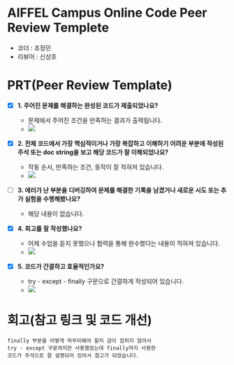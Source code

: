 # AIFFEL Campus Online Code Peer Review Templete
- 코더 : 조정민
- 리뷰어 : 신상호


# PRT(Peer Review Template)
- [x]  **1. 주어진 문제를 해결하는 완성된 코드가 제출되었나요?**
    - 문제에서 주어진 조건을 만족하는 결과가 출력됩니다.
    - <img src=https://github.com/rumelay/Aiffel_quest_cr/blob/d55833c6a7ad9fa1996826e831c1b1009523110b/1.png> 
    
- [x]  **2. 전체 코드에서 가장 핵심적이거나 가장 복잡하고 이해하기 어려운 부분에 작성된 
주석 또는 doc string을 보고 해당 코드가 잘 이해되었나요?**
    - 작동 순서, 만족하는 조건, 동작이 잘 적혀져 있습니다.
    - <img src=https://github.com/rumelay/Aiffel_quest_cr/blob/d55833c6a7ad9fa1996826e831c1b1009523110b/2.png>
        
- [ ]  **3. 에러가 난 부분을 디버깅하여 문제를 해결한 기록을 남겼거나
새로운 시도 또는 추가 실험을 수행해봤나요?**
    - 해당 내용이 없습니다.
        
- [x]  **4. 회고를 잘 작성했나요?**
    - 어제 수업을 듣지 못했으나 협력을 통해  완수했다는 내용이 적혀져 있습니다.
    - <img src=https://github.com/rumelay/Aiffel_quest_cr/blob/d55833c6a7ad9fa1996826e831c1b1009523110b/4.png>
        
- [x]  **5. 코드가 간결하고 효율적인가요?**
    - try - except - finally 구문으로 간결하게 작성되어 있습니다.
    - <img src=https://github.com/rumelay/Aiffel_quest_cr/blob/d55833c6a7ad9fa1996826e831c1b1009523110b/5.png>


# 회고(참고 링크 및 코드 개선)
```
finally 부분을 어떻게 마무리해야 할지 감이 잡히지 않아서 
try - except 구문까지만 사용했었는데 finally까지 사용한 
코드가 주석으로 잘 설명되어 있어서 참고가 되었습니다.

````
